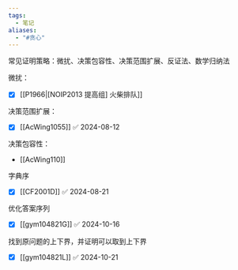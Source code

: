 ```yaml
---
tags:
  - 笔记
aliases:
  - "#贪心"
---
```

常见证明策略：微扰、决策包容性、决策范围扩展、反证法、数学归纳法

微扰：
- [x] [[P1966|[NOIP2013 提高组] 火柴排队]]

决策范围扩展：
- [x] [[AcWing1055]] ✅ 2024-08-12

决策包容性：
- [[AcWing110]]

字典序
- [x] [[CF2001D]] ✅ 2024-08-21

优化答案序列
- [x] [[gym104821G]] ✅ 2024-10-16

找到原问题的上下界，并证明可以取到上下界
- [x] [[gym104821L]] ✅ 2024-10-21
